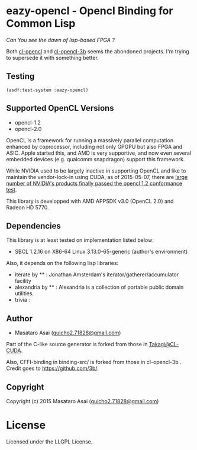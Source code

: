 # eazy-opencl - Opencl Binding for Common Lisp

*Can You see the dawn of lisp-based FPGA ?*

Both [cl-opencl](https://github.com/malkia/cl-opencl) and [cl-opencl-3b](https://github.com/3b/cl-opencl-3b) seems the abondoned projects. I'm trying to supersede it with something better.

## Testing

`(asdf:test-system :eazy-opencl)`

## Supported OpenCL Versions

+ opencl-1.2
+ opencl-2.0

OpenCL is a framework for running a massively parallel computation enhanced by coprocessor, including not only GPGPU but also FPGA and ASIC. Apple started this, and AMD is very supportive, and now even several embedded devices (e.g. qualcomm snapdragon) support this framework.

While NVIDIA used to be largely inactive in supporting OpenCL and like to maintain the vendor-lock-in using CUDA, as of 2015-05-07, there are [large number of NVIDIA's products finally passed the opencl 1.2 conformance test](https://www.khronos.org/conformance/adopters/conformant-products). 

This library is developped with AMD APPSDK v3.0 (OpenCL 2.0) and Radeon HD 5770.


## Dependencies
This library is at least tested on implementation listed below:

+ SBCL 1.2.16 on X86-64 Linux 3.13.0-65-generic (author's environment)

Also, it depends on the following lisp libraries:

+ iterate by ** :
    Jonathan Amsterdam's iterator/gatherer/accumulator facility
+ alexandria by ** :
    Alexandria is a collection of portable public domain utilities.
+ trivia :
    
## Author

* Masataro Asai (guicho2.71828@gmail.com)

Part of the C-like source generator is forked from those in [Takagi@CL-CUDA](https://github.com/takagi/cl-cuda).

Also, CFFI-binding in binding-src/ is forked from those in cl-opencl-3b . Credit goes to https://github.com/3b/.



## Copyright

Copyright (c) 2015 Masataro Asai (guicho2.71828@gmail.com)

# License

Licensed under the LLGPL License.


